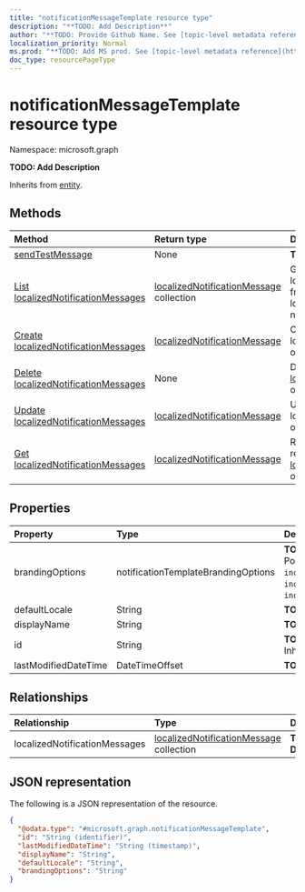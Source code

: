 ```yaml
---
title: "notificationMessageTemplate resource type"
description: "**TODO: Add Description**"
author: "**TODO: Provide Github Name. See [topic-level metadata reference](https://msgo.azurewebsites.net/add/document/guidelines/metadata.html#topic-level-metadata)**"
localization_priority: Normal
ms.prod: "**TODO: Add MS prod. See [topic-level metadata reference](https://msgo.azurewebsites.net/add/document/guidelines/metadata.html#topic-level-metadata)**"
doc_type: resourcePageType
---
```


# notificationMessageTemplate resource type


Namespace: microsoft.graph

**TODO: Add Description**


Inherits from [entity](../resources/entity.md).

## Methods
|Method|Return type|Description|
|:---|:---|:---|
|[sendTestMessage](../api/intune-notificationmessagetemplate-sendtestmessage.md)|None|**TODO: Add Description**|
|[List localizedNotificationMessages](../api/intune-notificationmessagetemplate-list-localizednotificationmessages.md)|[localizedNotificationMessage](../resources/intune-localizednotificationmessage.md) collection|Get the localizedNotificationMessages from the localizedNotificationMessages navigation property.|
|[Create localizedNotificationMessages](../api/intune-notificationmessagetemplate-post-localizednotificationmessages.md)|[localizedNotificationMessage](../resources/intune-localizednotificationmessage.md)|Create a new localizedNotificationMessages object.|
|[Delete localizedNotificationMessages](../api/intune-notificationmessagetemplate-delete-localizednotificationmessages.md)|None|Delete a [localizedNotificationMessage](../resources/intune-localizednotificationmessage.md) object.|
|[Update localizedNotificationMessages](../api/intune-notificationmessagetemplate-update-localizednotificationmessages.md)|[localizedNotificationMessage](../resources/intune-localizednotificationmessage.md)|Update the properties of a localizedNotificationMessages object.|
|[Get localizedNotificationMessages](../api/intune-notificationmessagetemplate-get-localizednotificationmessage.md)|[localizedNotificationMessage](../resources/intune-localizednotificationmessage.md)|Read the properties and relationships of a [localizedNotificationMessage](../resources/intune-localizednotificationmessage.md) object.|

## Properties
|Property|Type|Description|
|:---|:---|:---|
|brandingOptions|notificationTemplateBrandingOptions|**TODO: Add Description**. Possible values are: `none`, `includeCompanyLogo`, `includeCompanyName`, `includeContactInformation`.|
|defaultLocale|String|**TODO: Add Description**|
|displayName|String|**TODO: Add Description**|
|id|String|**TODO: Add Description** Inherited from [entity](../resources/entity.md)|
|lastModifiedDateTime|DateTimeOffset|**TODO: Add Description**|

## Relationships
|Relationship|Type|Description|
|:---|:---|:---|
|localizedNotificationMessages|[localizedNotificationMessage](../resources/intune-localizednotificationmessage.md) collection|**TODO: Add Description**|

## JSON representation
The following is a JSON representation of the resource.
<!-- {
  "blockType": "resource",
  "keyProperty": "id",
  "@odata.type": "microsoft.graph.notificationMessageTemplate",
  "baseType": "microsoft.graph.entity",
  "openType": false
}
-->
``` json
{
  "@odata.type": "#microsoft.graph.notificationMessageTemplate",
  "id": "String (identifier)",
  "lastModifiedDateTime": "String (timestamp)",
  "displayName": "String",
  "defaultLocale": "String",
  "brandingOptions": "String"
}
```

